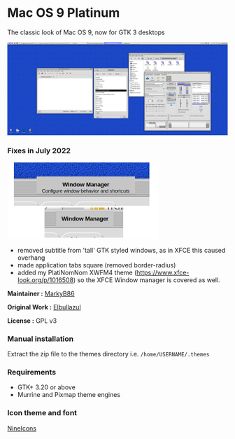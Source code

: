 # Mac OS 9 Platinum

The classic look of Mac OS 9, now for GTK 3 desktops

![mac-os-9-classic](https://github.com/markyb86/Mac-OS-9-Classic-XFCEfixes/blob/7b37d338cf2ed88e8f2b28ff4072d5684b1b5417/Mac-OS-9-theme.png)

### Fixes in July 2022
![windows-fixed](https://github.com/markyb86/Mac-OS-9-Classic-XFCEfixes/blob/4e38928b9bcdc7e6d232de8d838a313cdf91bada/windowfix.png)
- removed subtitle from 'tall' GTK styled windows, as in XFCE this caused overhang
- made application tabs square (removed border-radius)
- added my PlatiNomNom XWFM4 theme (https://www.xfce-look.org/p/1016508) so the XFCE Window manager is covered as well.

**Maintainer :** [MarkyB86](https://github.com/MarkyB86)

**Original Work :** [Elbullazul](https://github.com/Elbullazul)

**License :** GPL v3



### Manual installation

Extract the zip file to the themes directory i.e. `/home/USERNAME/.themes`

### Requirements

- GTK+ 3.20 or above
- Murrine and Pixmap theme engines

### Icon theme and font
[NineIcons](https://github.com/shadyproject/Platinum9)
